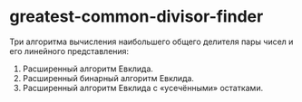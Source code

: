 # greatest-common-divisor-finder

Три алгоритма вычисления наибольшего общего делителя пары чисел и его линейного представления:

1.	Расширенный алгоритм Евклида.
2.	Расширенный бинарный алгоритм Евклида.
3.	Расширенный алгоритм Евклида с «усечёнными» остатками.